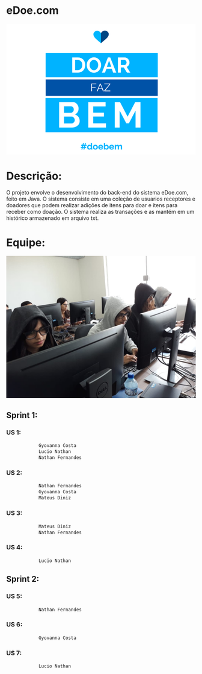 

# eDoe.com

<center><img src="doar.png" alt="doacao" align="center" style="margin:auto;display:block"></img></center>

# Descrição:
O projeto envolve o desenvolvimento do back-end do sistema eDoe.com, feito em Java.
O sistema consiste em uma coleção de usuarios receptores e doadores que podem realizar adições de itens para doar e itens para receber como doação.
O sistema realiza as transações e as mantém em um histórico armazenado em arquivo txt.

# Equipe:
<img src="equipe.jpeg" alt="equipe"></img>
## 		Sprint 1:
###			US 1:
				Gyovanna Costa
				Lucio Nathan
				Nathan Fernandes
				
###			US 2:
				Nathan Fernandes
				Gyovanna Costa
				Mateus Diniz

###			US 3:
				Mateus Diniz
				Nathan Fernandes
###			US 4:
				Lucio Nathan
				
##		Sprint 2:

###			US 5:
				Nathan Fernandes
###			US 6:
				Gyovanna Costa
				
###			US 7:
				Lucio Nathan
